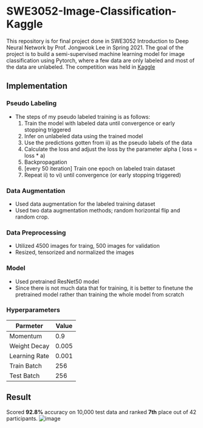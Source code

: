 # SWE3052-Image-Classification-Kaggle
This repository is for final project done in SWE3052 Introduction to Deep Neural Network by Prof. Jongwook Lee in Spring 2021. The goal of the project is to build a semi-supervised machine learning model for image classification using Pytorch, where a few data are only labeled and most of the data are unlabeled. The competition was held in [Kaggle](https://www.kaggle.com/competitions/dnn2021ssl/overview)

## Implementation 
### Pseudo Labeling
- The steps of my pseudo labeled training is as follows:
  1. Train the model with labeled data until convergence or early stopping triggered
  2. Infer on unlabeled data using the trained model
  3. Use the predictions gotten from ii) as the pseudo labels of the data
  4. Calculate the loss and adjust the loss by the parameter alpha ( loss = loss * a)
  5. Backpropagation
  6. [every 50 iteration] Train one epoch on labeled train dataset
  7. Repeat ii) to vi) until convergence (or early stopping triggered)
  
### Data Augmentation
- Used data augmentation for the labeled training dataset
- Used two data augmentation methods; random horizontal flip and random crop.

### Data Preprocessing
- Utilized 4500 images for traing, 500 images for validation
- Resized, tensorized and normalized the images

### Model 
- Used pretrained ResNet50 model 
- Since there is not much data that for training, it is better to finetune the pretrained model rather than training the whole model from scratch
 
 ### Hyperparameters
|    Parmeter   |      Value    |
| ------------- | ------------- |
|    Momentum   |       0.9     |
|  Weight Decay |      0.005    |
| Learning Rate |      0.001    |
|  Train Batch  |      256      |
|  Test Batch   |      256      |

## Result
Scored **92.8%** accuracy on 10,000 test data and ranked **7th** place out of 42 participants.
![image](https://user-images.githubusercontent.com/28348839/198411976-0aff97d3-7028-401c-9df9-26947fa692db.png)

